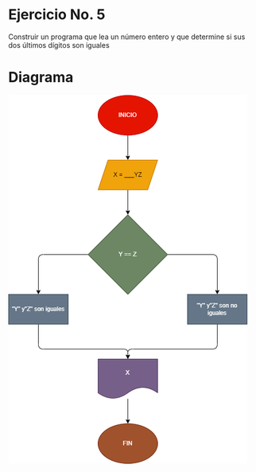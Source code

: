 # Ejercicio No. 5

Construir un programa que lea un número entero y que determine si sus dos últimos dígitos son iguales

# Diagrama

![Diagrama](digito_igual.png)